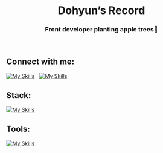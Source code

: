 <h1 align="center">Dohyun’s Record</h1>
<h3 align="center"> Front developer planting apple trees🌳 </h3>

<br/>

<h2 align="left">Connect with me:</h2>

<a href="https://instagram.com/no_dohyun" target="blank">![My Skills](https://skillicons.dev/icons?i=instagram&theme=dark)</a> &nbsp; <a href="mailto:kdhqwe1030@gmail.com" target="blank">![My Skills](https://skillicons.dev/icons?i=gmail&theme=dark)</a>



<h2 align="left">Stack:</h2>

[![My Skills](https://skillicons.dev/icons?i=html,css,javascript,react,flutter,aws&theme=dark)](https://skillicons.dev)



<h2 align="left">Tools:</h2>

[![My Skills](https://skillicons.dev/icons?i=discord,figma,git,github,notion,postman,vscode,vite,webpack&theme=dark)](https://skillicons.dev)


<br/>


